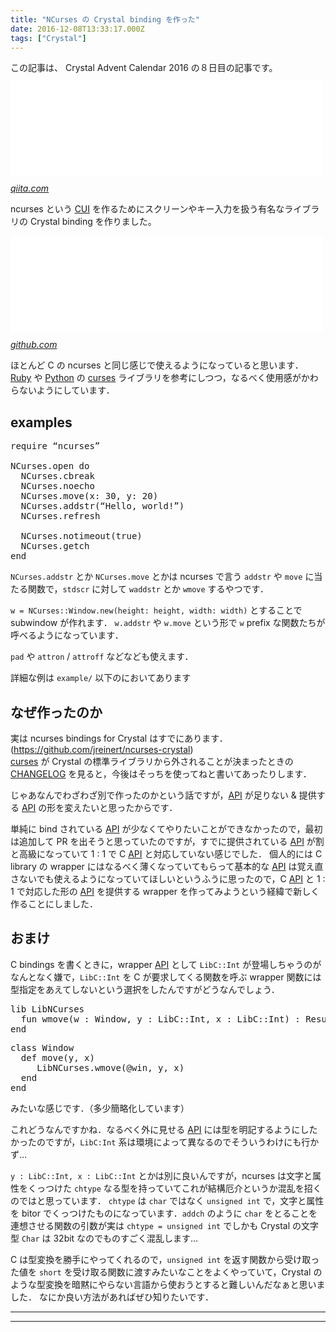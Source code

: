 ```yaml
---
title: "NCurses の Crystal binding を作った"
date: 2016-12-08T13:33:17.000Z
tags: ["Crystal"]
---
```


<p>この記事は、 Crystal Advent Calendar 2016 の８日目の記事です。
<iframe src="//hatenablog-parts.com/embed?url=http%3A%2F%2Fqiita.com%2Fadvent-calendar%2F2016%2Fcrystal" title="Crystal Advent Calendar 2016 - Qiita" class="embed-card embed-webcard" scrolling="no" frameborder="0" style="display: block; width: 100%; height: 155px; max-width: 500px; margin: 10px 0px;"></iframe><cite class="hatena-citation"><a href="http://qiita.com/advent-calendar/2016/crystal">qiita.com</a></cite></p>

<p>ncurses という <a class="keyword" href="http://d.hatena.ne.jp/keyword/CUI">CUI</a> を作るためにスクリーンやキー入力を扱う有名なライブラリの Crystal binding を作りました。</p>

<p><iframe src="//hatenablog-parts.com/embed?url=https%3A%2F%2Fgithub.com%2Fagatan%2Fncurses.cr" title="agatan/ncurses.cr" class="embed-card embed-webcard" scrolling="no" frameborder="0" style="display: block; width: 100%; height: 155px; max-width: 500px; margin: 10px 0px;"></iframe><cite class="hatena-citation"><a href="https://github.com/agatan/ncurses.cr">github.com</a></cite></p>

<p>ほとんど C の ncurses と同じ感じで使えるようになっていると思います．
<a class="keyword" href="http://d.hatena.ne.jp/keyword/Ruby">Ruby</a> や <a class="keyword" href="http://d.hatena.ne.jp/keyword/Python">Python</a> の <a class="keyword" href="http://d.hatena.ne.jp/keyword/curses">curses</a> ライブラリを参考にしつつ，なるべく使用感がかわらないようにしています．</p>

<h2>examples</h2>

<pre class="code lang-crystal" data-lang="crystal" data-unlink><span class="synPreProc">require</span> “ncurses”

<span class="synType">NCurses</span>.open <span class="synStatement">do</span>
  <span class="synType">NCurses</span>.cbreak
  <span class="synType">NCurses</span>.noecho
  <span class="synType">NCurses</span>.move(<span class="synConstant">x</span>: <span class="synConstant">30</span>, <span class="synConstant">y</span>: <span class="synConstant">20</span>)
  <span class="synType">NCurses</span>.addstr(“<span class="synType">Hello</span>, world!”)
  <span class="synType">NCurses</span>.refresh

  <span class="synType">NCurses</span>.notimeout(<span class="synConstant">true</span>)
  <span class="synType">NCurses</span>.getch
<span class="synStatement">end</span>
</pre>

<p><code>NCurses.addstr</code> とか <code>NCurses.move</code> とかは ncurses で言う <code>addstr</code> や <code>move</code> に当たる関数で，<code>stdscr</code> に対して <code>waddstr</code> とか <code>wmove</code> するやつです．</p>

<p><code>w = NCurses::Window.new(height: height, width: width)</code> とすることで subwindow が作れます．
<code>w.addstr</code> や <code>w.move</code> という形で <code>w</code> prefix な関数たちが呼べるようになっています．</p>

<p><code>pad</code> や <code>attron</code> / <code>attroff</code> などなども使えます．</p>

<p>詳細な例は <code>example/</code> 以下のにおいてあります</p>

<h2>なぜ作ったのか</h2>

<p>実は ncurses bindings for Crystal はすでにあります．(<a href="https://github.com/jreinert/ncurses-crystal">https://github.com/jreinert/ncurses-crystal</a>)<br/>
<a class="keyword" href="http://d.hatena.ne.jp/keyword/curses">curses</a> が Crystal の標準ライブラリから外されることが決まったときの <a class="keyword" href="http://d.hatena.ne.jp/keyword/CHANGELOG">CHANGELOG</a> を見ると，今後はそっちを使ってねと書いてあったりします．</p>

<p>じゃあなんでわざわざ別で作ったのかという話ですが，<a class="keyword" href="http://d.hatena.ne.jp/keyword/API">API</a> が足りない &amp; 提供する <a class="keyword" href="http://d.hatena.ne.jp/keyword/API">API</a> の形を変えたいと思ったからです．</p>

<p>単純に bind されている <a class="keyword" href="http://d.hatena.ne.jp/keyword/API">API</a> が少なくてやりたいことができなかったので，最初は追加して PR を出そうと思っていたのですが，すでに提供されている <a class="keyword" href="http://d.hatena.ne.jp/keyword/API">API</a> が割と高級になっていて 1 : 1 で C <a class="keyword" href="http://d.hatena.ne.jp/keyword/API">API</a> と対応していない感じでした．
個人的には C library の wrapper にはなるべく薄くなっていてもらって基本的な <a class="keyword" href="http://d.hatena.ne.jp/keyword/API">API</a> は覚え直さないでも使えるようになっていてほしいというふうに思ったので，C <a class="keyword" href="http://d.hatena.ne.jp/keyword/API">API</a> と 1 : 1 で対応した形の <a class="keyword" href="http://d.hatena.ne.jp/keyword/API">API</a> を提供する wrapper を作ってみようという経緯で新しく作ることにしました．</p>

<h2>おまけ</h2>

<p>C bindings を書くときに，wrapper <a class="keyword" href="http://d.hatena.ne.jp/keyword/API">API</a> として <code>LibC::Int</code> が登場しちゃうのがなんとなく嫌で，<code>LibC::Int</code> を C が要求してくる関数を呼ぶ wrapper 関数には型指定をあえてしないという選択をしたんですがどうなんでしょう．</p>

<pre class="code lang-crystal" data-lang="crystal" data-unlink><span class="synPreProc">lib</span> <span class="synType">LibNCurses</span>
  <span class="synPreProc">fun</span> <span class="synIdentifier">wmove</span>(<span class="synIdentifier">w</span> : <span class="synType">Window</span>, y : <span class="synType">LibC</span>::<span class="synType">Int</span>, x : <span class="synType">LibC</span>::<span class="synType">Int</span>) : <span class="synType">Result</span>
<span class="synPreProc">end</span>
</pre>

<pre class="code lang-crystal" data-lang="crystal" data-unlink><span class="synPreProc">class</span> <span class="synType">Window</span>
  <span class="synPreProc">def</span> <span class="synIdentifier">move</span>(y, x)
     <span class="synType">LibNCurses</span>.wmove(<span class="synIdentifier">@win</span>, y, x)
  <span class="synPreProc">end</span>
<span class="synPreProc">end</span>
</pre>

<p>みたいな感じです．（多少簡略化しています）</p>

<p>これどうなんですかね．なるべく外に見せる <a class="keyword" href="http://d.hatena.ne.jp/keyword/API">API</a> には型を明記するようにしたかったのですが，<code>LibC:Int</code> 系は環境によって異なるのでそういうわけにも行かず…</p>

<p><code>y : LibC::Int, x : LibC::Int</code> とかは別に良いんですが，ncurses は文字と属性をくっつけた <code>chtype</code> なる型を持っていてこれが結構厄介というか混乱を招くのではと思っています．
<code>chtype</code> は <code>char</code> ではなく <code>unsigned int</code> で，文字と属性を bitor でくっつけたものになっています．<code>addch</code> のように <code>char</code> をとることを連想させる関数の引数が実は <code>chtype = unsigned int</code> でしかも Crystal の文字型 <code>Char</code> は 32bit なのでものすごく混乱します…</p>

<p>C は型変換を勝手にやってくれるので，<code>unsigned int</code> を返す関数から受け取った値を <code>short</code> を受け取る関数に渡すみたいなことをよくやっていて，Crystal のような型変換を暗黙にやらない言語から使おうとすると難しいんだなぁと思いました．
なにか良い方法があればぜひ知りたいです．</p>

---

---
